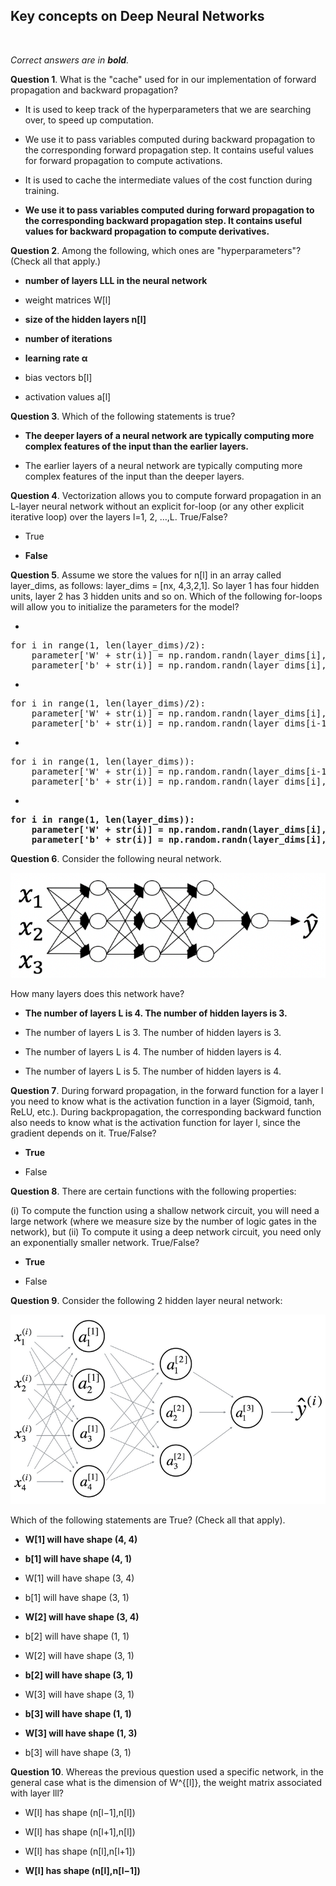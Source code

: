 ## Key concepts on Deep Neural Networks
<br>

_Correct answers are in **bold**._
<br>


**Question 1**. What is the "cache" used for in our implementation of forward propagation and backward propagation?

* It is used to keep track of the hyperparameters that we are searching over, to speed up computation.

* We use it to pass variables computed during backward propagation to the corresponding forward propagation step. It contains useful values for forward propagation to compute activations.

* It is used to cache the intermediate values of the cost function during training.

* **We use it to pass variables computed during forward propagation to the corresponding backward propagation step. It contains useful values for backward propagation to compute derivatives.**


**Question 2**. Among the following, which ones are "hyperparameters"? (Check all that apply.)

* **number of layers LLL in the neural network**

* weight matrices W[l]

* **size of the hidden layers n[l]**

* **number of iterations**

* **learning rate α**

* bias vectors b[l]

* activation values a[l]


**Question 3**. Which of the following statements is true?

* **The deeper layers of a neural network are typically computing more complex features of the input than the earlier layers.**

* The earlier layers of a neural network are typically computing more complex features of the input than the deeper layers.


**Question 4**. Vectorization allows you to compute forward propagation in an L-layer neural network without an explicit for-loop (or any other explicit iterative loop) over the layers l=1, 2, …,L. True/False?

* True

* **False**


**Question 5**. Assume we store the values for n[l] in an array called layer_dims, as follows: layer_dims = [nx​, 4,3,2,1]. So layer 1 has four hidden units, layer 2 has 3 hidden units and so on. Which of the following for-loops will allow you to initialize the parameters for the model?

* 
<pre>
for i in range(1, len(layer_dims)/2):
    parameter['W' + str(i)] = np.random.randn(layer_dims[i], layer_dims[i-1]) * 0.01
    parameter['b' + str(i)] = np.random.randn(layer_dims[i], 1) * 0.01 
</pre>

* 
<pre>
for i in range(1, len(layer_dims)/2):
    parameter['W' + str(i)] = np.random.randn(layer_dims[i], layer_dims[i-1]) * 0.01
    parameter['b' + str(i)] = np.random.randn(layer_dims[i-1], 1) * 0.01 
</pre>

* 
<pre>
for i in range(1, len(layer_dims)): 
    parameter['W' + str(i)] = np.random.randn(layer_dims[i-1], layer_dims[i]) * 0.01
    parameter['b' + str(i)] = np.random.randn(layer_dims[i], 1) * 0.01 
</pre>

* 
<pre>
<b>for i in range(1, len(layer_dims)):</b>
    <b>parameter['W' + str(i)] = np.random.randn(layer_dims[i], layer_dims[i-1]) * 0.01</b>
    <b>parameter['b' + str(i)] = np.random.randn(layer_dims[i], 1) * 0.01</b>
</pre>


**Question 6**. Consider the following neural network.

![](images/w4question6.png)

How many layers does this network have?

* **The number of layers L is 4. The number of hidden layers is 3.**

* The number of layers L is 3. The number of hidden layers is 3.

* The number of layers L is 4. The number of hidden layers is 4.

* The number of layers L is 5. The number of hidden layers is 4.


**Question 7**. During forward propagation, in the forward function for a layer l you need to know what is the activation function in a layer (Sigmoid, tanh, ReLU, etc.). During backpropagation, the corresponding backward function also needs to know what is the activation function for layer l, since the gradient depends on it. True/False?

* **True**

* False


**Question 8**. There are certain functions with the following properties:

(i) To compute the function using a shallow network circuit, you will need a large network (where we measure size by the number of logic gates in the network), but (ii) To compute it using a deep network circuit, you need only an exponentially smaller network. True/False?

* **True**

* False


**Question 9**. Consider the following 2 hidden layer neural network:

![](images/w4question9.png)

Which of the following statements are True? (Check all that apply).

* **W[1] will have shape (4, 4)**

* **b[1] will have shape (4, 1)**

* W[1] will have shape (3, 4)

* b[1] will have shape (3, 1)

* **W[2] will have shape (3, 4)**

* b[2] will have shape (1, 1)

* W[2] will have shape (3, 1)

* **b[2] will have shape (3, 1)**

* W[3] will have shape (3, 1)

* **b[3] will have shape (1, 1)**

* **W[3] will have shape (1, 3)**

* b[3] will have shape (3, 1)


**Question 10**. Whereas the previous question used a specific network, in the general case what is the dimension of W^{[l]}, the weight matrix associated with layer lll?

* W[l] has shape (n[l−1],n[l])

* W[l] has shape (n[l+1],n[l])

* W[l] has shape (n[l],n[l+1])

* **W[l] has shape (n[l],n[l−1])**
